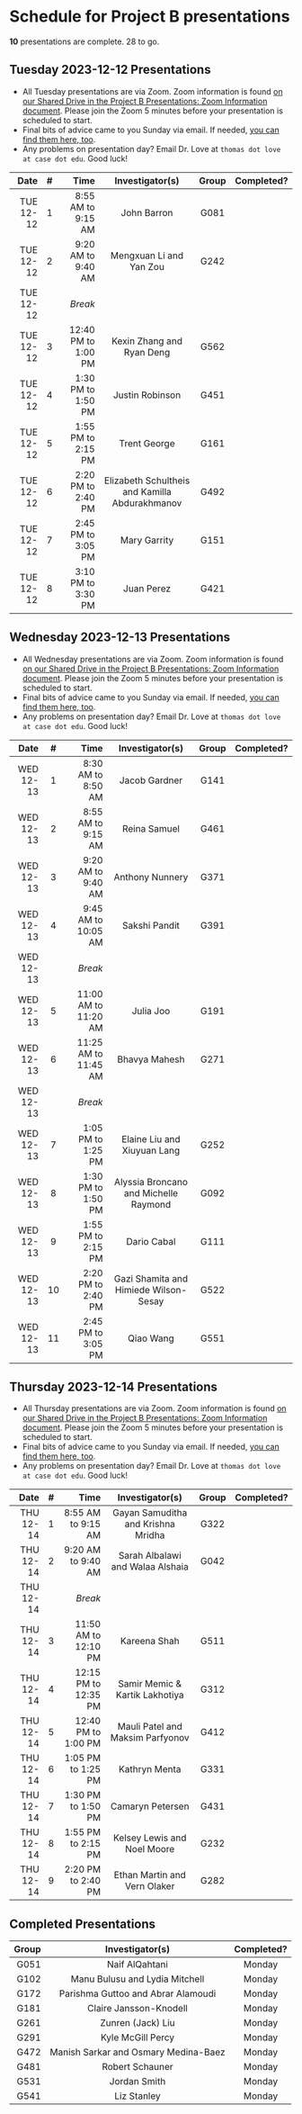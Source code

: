 # Schedule for Project B presentations

**10** presentations are complete. 28 to go.

## Tuesday 2023-12-12 Presentations

- All Tuesday presentations are via Zoom. Zoom information is found [on our Shared Drive in the Project B Presentations: Zoom Information document](https://docs.google.com/document/d/1ARSzHgUeoPW45ljzvecc46pHzUEQvjpDARB0a4-5418/edit?usp=sharing). Please join the Zoom 5 minutes before your presentation is scheduled to start.
- Final bits of advice came to you Sunday via email. If needed, [you can find them here, too](https://github.com/THOMASELOVE/431-classes-2023/blob/main/projB/final_presentation_advice.md).
- Any problems on presentation day? Email Dr. Love at `thomas dot love at case dot edu`. Good luck!

Date | # | Time | Investigator(s) | Group | Completed?
---------: | :-: | --------: | :---------------------------------: | :-----: | :------: 
TUE 12-12 | 1 | 8:55 AM to 9:15 AM | John Barron | G081
TUE 12-12 | 2 | 9:20 AM to 9:40 AM | Mengxuan Li and Yan Zou | G242
TUE 12-12 | | *Break*
TUE 12-12 | 3 | 12:40 PM to 1:00 PM | Kexin Zhang and Ryan Deng | G562
TUE 12-12 | 4 | 1:30 PM to 1:50 PM | Justin Robinson | G451
TUE 12-12 | 5 | 1:55 PM to 2:15 PM | Trent George | G161
TUE 12-12 | 6 | 2:20 PM to 2:40 PM | Elizabeth Schultheis and Kamilla Abdurakhmanov | G492
TUE 12-12 | 7 | 2:45 PM to 3:05 PM | Mary Garrity | G151
TUE 12-12 | 8 | 3:10 PM to 3:30 PM | Juan Perez | G421

## Wednesday 2023-12-13 Presentations

- All Wednesday presentations are via Zoom. Zoom information is found [on our Shared Drive in the Project B Presentations: Zoom Information document](https://docs.google.com/document/d/1ARSzHgUeoPW45ljzvecc46pHzUEQvjpDARB0a4-5418/edit?usp=sharing). Please join the Zoom 5 minutes before your presentation is scheduled to start.
- Final bits of advice came to you Sunday via email. If needed, [you can find them here, too](https://github.com/THOMASELOVE/431-classes-2023/blob/main/projB/final_presentation_advice.md).
- Any problems on presentation day? Email Dr. Love at `thomas dot love at case dot edu`. Good luck!

Date | # | Time | Investigator(s) | Group | Completed?
---------: | :-: | --------: | :---------------------------------: | :-----: | :------:
WED 12-13 | 1 | 8:30 AM to 8:50 AM | Jacob Gardner | G141
WED 12-13 | 2 | 8:55 AM to 9:15 AM | Reina Samuel | G461
WED 12-13 | 3 | 9:20 AM to 9:40 AM | Anthony Nunnery | G371
WED 12-13 | 4 | 9:45 AM to 10:05 AM | Sakshi Pandit | G391
WED 12-13 | | *Break*
WED 12-13 | 5 | 11:00 AM to 11:20 AM | Julia Joo | G191
WED 12-13 | 6 | 11:25 AM to 11:45 AM | Bhavya Mahesh | G271
WED 12-13 | | *Break*
WED 12-13 | 7 | 1:05 PM to 1:25 PM | Elaine Liu and Xiuyuan Lang | G252
WED 12-13 | 8 | 1:30 PM to 1:50 PM | Alyssia Broncano and Michelle Raymond | G092
WED 12-13 | 9 | 1:55 PM to 2:15 PM | Dario Cabal | G111
WED 12-13 | 10 | 2:20 PM to 2:40 PM | Gazi Shamita and Himiede Wilson-Sesay | G522
WED 12-13 | 11 | 2:45 PM to 3:05 PM | Qiao Wang | G551

## Thursday 2023-12-14 Presentations

- All Thursday presentations are via Zoom. Zoom information is found [on our Shared Drive in the Project B Presentations: Zoom Information document](https://docs.google.com/document/d/1ARSzHgUeoPW45ljzvecc46pHzUEQvjpDARB0a4-5418/edit?usp=sharing). Please join the Zoom 5 minutes before your presentation is scheduled to start.
- Final bits of advice came to you Sunday via email. If needed, [you can find them here, too](https://github.com/THOMASELOVE/431-classes-2023/blob/main/projB/final_presentation_advice.md).
- Any problems on presentation day? Email Dr. Love at `thomas dot love at case dot edu`. Good luck!

Date | # | Time | Investigator(s) | Group | Completed?
---------: | :-: | --------: | :---------------------------------: | :-----: | :------:
THU 12-14 | 1 | 8:55 AM to 9:15 AM | Gayan Samuditha and Krishna Mridha | G322
THU 12-14 | 2 | 9:20 AM to 9:40 AM | Sarah Albalawi and Walaa Alshaia | G042
THU 12-14 | | *Break*
THU 12-14 | 3 | 11:50 AM to 12:10 PM | Kareena Shah | G511
THU 12-14 | 4 | 12:15 PM to 12:35 PM | Samir Memic & Kartik Lakhotiya | G312
THU 12-14 | 5 | 12:40 PM to 1:00 PM | Mauli Patel and Maksim Parfyonov | G412
THU 12-14 | 6 | 1:05 PM to 1:25 PM | Kathryn Menta | G331
THU 12-14 | 7 | 1:30 PM to 1:50 PM | Camaryn Petersen | G431
THU 12-14 | 8 | 1:55 PM to 2:15 PM | Kelsey Lewis and Noel Moore | G232
THU 12-14 | 9 | 2:20 PM to 2:40 PM | Ethan Martin and Vern Olaker | G282

## Completed Presentations

Group | Investigator(s) | Completed?
---------: | :---------------------------------: | :-----: 
G051 | Naif AlQahtani | Monday
G102 | Manu Bulusu and Lydia Mitchell | Monday
G172 | Parishma Guttoo and Abrar Alamoudi | Monday
G181 | Claire Jansson-Knodell | Monday
G261 | Zunren (Jack) Liu | Monday
G291 | Kyle McGill Percy | Monday
G472 | Manish Sarkar and Osmary Medina-Baez | Monday
G481 | Robert Schauner | Monday
G531 | Jordan Smith | Monday
G541 | Liz Stanley | Monday
